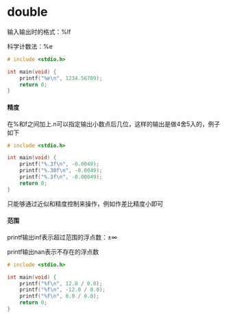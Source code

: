 # double

输⼊输出时的格式：%lf

科学计数法：%e

```c
# include <stdio.h>

int main(void) {
    printf("%e\n", 1234.56789);
    return 0;
}
```

#### 精度

在%和f之间加上.n可以指定输出⼩数点后⼏位，这样的输出是做4舍5⼊的，例子如下

```c
# include <stdio.h>

int main(void) {
    printf("%.3f\n", -0.0049);
    printf("%.30f\n", -0.0049);
    printf("%.3f\n", -0.00049);
    return 0;
}
```

只能够通过近似和精度控制来操作，例如作差比精度小即可

#### 范围

printf输出inf表⽰超过范围的浮点数：±∞

printf输出nan表⽰不存在的浮点数

```c
# include <stdio.h>

int main(void) {
    printf("%f\n", 12.0 / 0.0);
    printf("%f\n", -12.0 / 0.0);
    printf("%f\n", 0.0 / 0.0);
    return 0;
}
```



